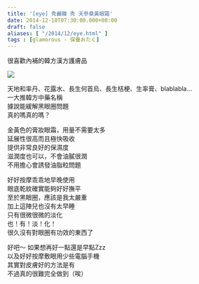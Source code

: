 ```yaml
---
title: '[eye] 秀麗韓 秀 天參桑黃眼霜'
date: 2014-12-10T07:30:00.000+08:00
draft: false
aliases: [ "/2014/12/eye.html" ]
tags : [glamorous - 保養おたく]
---
```


很喜歡內補的韓方漢方護膚品  

![](/images/sooryehaneye.jpg)

天地和率丹、花露水、長生何首烏、長生桔梗、生率膏、blablabla...  
一大推韓方中藥名稱  
據說能緩解黑眼圈問題  
真的嗎真的嗎？  
  
金黃色的膏妝眼霜，用量不需要太多  
延展性很高而且極快吸收  
提供非常良好的保濕度  
滋潤度也可以，不會油膩很潤  
不用擔心會誘發油脂粒問題  
  
好好按摩乖乖地早晚使用  
眼底乾紋確實能夠好好撫平  
至於黑眼圈，應該是我太嚴重  
加上這陣兒也沒有太早睡  
只有很微很微的淡化  
也！有！淡！化！  
很久沒有對眼圈有功效的東西了  
  
好吧～ 如果想再好一點還是早點Zzz  
以及好好按摩敷眼用少些電腦手機  
其實對皮膚好的方法是有  
不過真的很難完全做到（唉）
